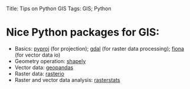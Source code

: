 Title: Tips on Python GIS
Tags: GIS; Python

# Nice Python packages for GIS:
- Basics: [pyproj](https://pyproj4.github.io/pyproj/stable/) (for projection); [gdal](https://gdal.org/) (for raster data processing); [fiona](https://fiona.readthedocs.io/en/stable/) (for vector data io)
- Geometry operation: [shapely](https://shapely.readthedocs.io/en/stable/manual.html)
- Vector data: [geopandas](https://geopandas.org/en/stable/getting_started/introduction.html)
- Raster data: [rasterio](https://rasterio.readthedocs.io/en/latest/intro.html)
- Raster and vector data analysis: [rasterstats](https://pythonhosted.org/rasterstats/)